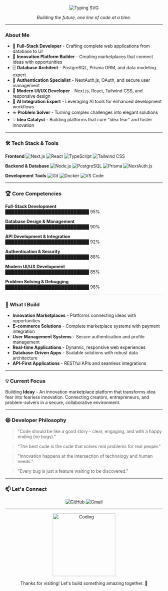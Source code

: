 <p align="center">
  <img src="https://readme-typing-svg.demolab.com?font=Fira+Code&weight=700&size=30&pause=1000&color=F7A41D&center=true&vCenter=true&width=500&lines=Hey+there%2C+I'm+Bhupen+%F0%9F%91%8B;Full-Stack+Developer+%F0%9F%92%BB;Innovation+Enthusiast+%F0%9F%92%A1" alt="Typing SVG" />
</p>

<p align="center">
  <i>Building the future, one line of code at a time.</i>
</p>

---

### About Me

- 🚀 **Full-Stack Developer** - Crafting complete web applications from database to UI
- 🎯 **Innovation Platform Builder** - Creating marketplaces that connect ideas with opportunities
- 🗄️ **Database Architect** - PostgreSQL, Prisma ORM, and data modeling expert
- 🔐 **Authentication Specialist** - NextAuth.js, OAuth, and secure user management
- 🎨 **Modern UI/UX Developer** - Next.js, React, Tailwind CSS, and responsive design
- 🤖 **AI Integration Expert** - Leveraging AI tools for enhanced development workflows
- ☕ **Problem Solver** - Turning complex challenges into elegant solutions
- 💡 **Idea Catalyst** - Building platforms that cure "idea fear" and foster innovation

---

### 🛠️ Tech Stack & Tools

**Frontend**
![Next.js](https://img.shields.io/badge/Next.js-000000?style=for-the-badge&logo=next.js&logoColor=white)
![React](https://img.shields.io/badge/React-20232A?style=for-the-badge&logo=react&logoColor=61DAFB)
![TypeScript](https://img.shields.io/badge/TypeScript-007ACC?style=for-the-badge&logo=typescript&logoColor=white)
![Tailwind CSS](https://img.shields.io/badge/Tailwind_CSS-38B2AC?style=for-the-badge&logo=tailwind-css&logoColor=white)

**Backend & Database**
![Node.js](https://img.shields.io/badge/Node.js-43853D?style=for-the-badge&logo=node.js&logoColor=white)
![PostgreSQL](https://img.shields.io/badge/PostgreSQL-316192?style=for-the-badge&logo=postgresql&logoColor=white)
![Prisma](https://img.shields.io/badge/Prisma-2D3748?style=for-the-badge&logo=prisma&logoColor=white)
![NextAuth.js](https://img.shields.io/badge/NextAuth.js-000000?style=for-the-badge&logo=next.js&logoColor=white)

**Development Tools**
![Git](https://img.shields.io/badge/Git-F05032?style=for-the-badge&logo=git&logoColor=white)
![Docker](https://img.shields.io/badge/Docker-2496ED?style=for-the-badge&logo=docker&logoColor=white)
![VS Code](https://img.shields.io/badge/VS_Code-007ACC?style=for-the-badge&logo=visual-studio-code&logoColor=white)

---

### 🏆 Core Competencies

**Full-Stack Development**  
███████████████████████████ 95%

**Database Design & Management**  
███████████████████████████ 90%

**API Development & Integration**  
███████████████████████████ 92%

**Authentication & Security**  
███████████████████████████ 88%

**Modern UI/UX Development**  
███████████████████████████ 85%

**Problem Solving & Debugging**  
███████████████████████████ 98%

---

### 🚀 What I Build

- **Innovation Marketplaces** - Platforms connecting ideas with opportunities
- **E-commerce Solutions** - Complete marketplace systems with payment integration
- **User Management Systems** - Secure authentication and profile management
- **Real-time Applications** - Dynamic, responsive web experiences
- **Database-Driven Apps** - Scalable solutions with robust data architecture
- **API-First Applications** - RESTful APIs and seamless integrations

---

### 💡 Current Focus

Building **Ideay** - An innovation marketplace platform that transforms idea fear into fearless innovation. Connecting creators, entrepreneurs, and problem-solvers in a secure, collaborative environment.

---

### 😄 Developer Philosophy

> "Code should be like a good story - clear, engaging, and with a happy ending (no bugs)."

> "The best code is the code that solves real problems for real people."

> "Innovation happens at the intersection of technology and human needs."

> "Every bug is just a feature waiting to be discovered."

---

### 📫 Let's Connect

<p align="center">
  <a href="https://github.com/bhupen98">
    <img src="https://img.shields.io/badge/GitHub-100000?style=for-the-badge&logo=github&logoColor=white" alt="GitHub"/>
  </a>
  <a href="mailto:thapa.bhupen47@gmail.com">
    <img src="https://img.shields.io/badge/Gmail-D14836?style=for-the-badge&logo=gmail&logoColor=white" alt="Gmail"/>
  </a>
</p>

---

<p align="center">
  <img src="https://media.giphy.com/media/13HgwGsXF0aiGY/giphy.gif" alt="Coding" width="200"/>
</p>

<p align="center">Thanks for visiting! Let's build something amazing together. 🚀</p>
